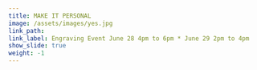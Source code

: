 ```yaml
---
title: MAKE IT PERSONAL
image: /assets/images/yes.jpg
link_path:
link_label: Engraving Event June 28 4pm to 6pm * June 29 2pm to 4pm
show_slide: true
weight: -1
---
```



